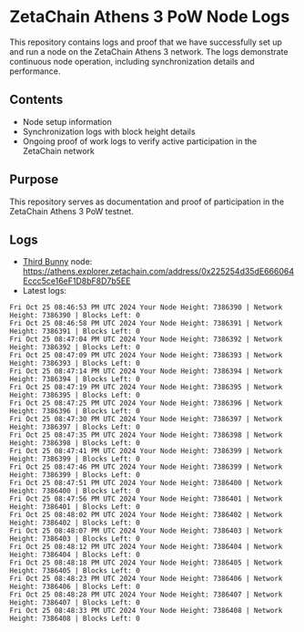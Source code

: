 # ZetaChain Athens 3 PoW Node Logs
This repository contains logs and proof that we have successfully set up and run a node on the ZetaChain Athens 3 network. The logs demonstrate continuous node operation, including synchronization details and performance.

## Contents
- Node setup information
- Synchronization logs with block height details
- Ongoing proof of work logs to verify active participation in the ZetaChain network

## Purpose
This repository serves as documentation and proof of participation in the ZetaChain Athens 3 PoW testnet.

## Logs

- [Third Bunny](https://thirdbunny.xyz/) node: https://athens.explorer.zetachain.com/address/0x225254d35dE666064Eccc5ce16eF1D8bF8D7b5EE
- Latest logs:
```
Fri Oct 25 08:46:53 PM UTC 2024 Your Node Height: 7386390 | Network Height: 7386390 | Blocks Left: 0
Fri Oct 25 08:46:58 PM UTC 2024 Your Node Height: 7386391 | Network Height: 7386391 | Blocks Left: 0
Fri Oct 25 08:47:04 PM UTC 2024 Your Node Height: 7386392 | Network Height: 7386392 | Blocks Left: 0
Fri Oct 25 08:47:09 PM UTC 2024 Your Node Height: 7386393 | Network Height: 7386393 | Blocks Left: 0
Fri Oct 25 08:47:14 PM UTC 2024 Your Node Height: 7386394 | Network Height: 7386394 | Blocks Left: 0
Fri Oct 25 08:47:19 PM UTC 2024 Your Node Height: 7386395 | Network Height: 7386395 | Blocks Left: 0
Fri Oct 25 08:47:25 PM UTC 2024 Your Node Height: 7386396 | Network Height: 7386396 | Blocks Left: 0
Fri Oct 25 08:47:30 PM UTC 2024 Your Node Height: 7386397 | Network Height: 7386397 | Blocks Left: 0
Fri Oct 25 08:47:35 PM UTC 2024 Your Node Height: 7386398 | Network Height: 7386398 | Blocks Left: 0
Fri Oct 25 08:47:41 PM UTC 2024 Your Node Height: 7386399 | Network Height: 7386399 | Blocks Left: 0
Fri Oct 25 08:47:46 PM UTC 2024 Your Node Height: 7386399 | Network Height: 7386399 | Blocks Left: 0
Fri Oct 25 08:47:51 PM UTC 2024 Your Node Height: 7386400 | Network Height: 7386400 | Blocks Left: 0
Fri Oct 25 08:47:56 PM UTC 2024 Your Node Height: 7386401 | Network Height: 7386401 | Blocks Left: 0
Fri Oct 25 08:48:02 PM UTC 2024 Your Node Height: 7386402 | Network Height: 7386402 | Blocks Left: 0
Fri Oct 25 08:48:07 PM UTC 2024 Your Node Height: 7386403 | Network Height: 7386403 | Blocks Left: 0
Fri Oct 25 08:48:12 PM UTC 2024 Your Node Height: 7386404 | Network Height: 7386404 | Blocks Left: 0
Fri Oct 25 08:48:18 PM UTC 2024 Your Node Height: 7386405 | Network Height: 7386405 | Blocks Left: 0
Fri Oct 25 08:48:23 PM UTC 2024 Your Node Height: 7386406 | Network Height: 7386406 | Blocks Left: 0
Fri Oct 25 08:48:28 PM UTC 2024 Your Node Height: 7386407 | Network Height: 7386407 | Blocks Left: 0
Fri Oct 25 08:48:33 PM UTC 2024 Your Node Height: 7386408 | Network Height: 7386408 | Blocks Left: 0
```
